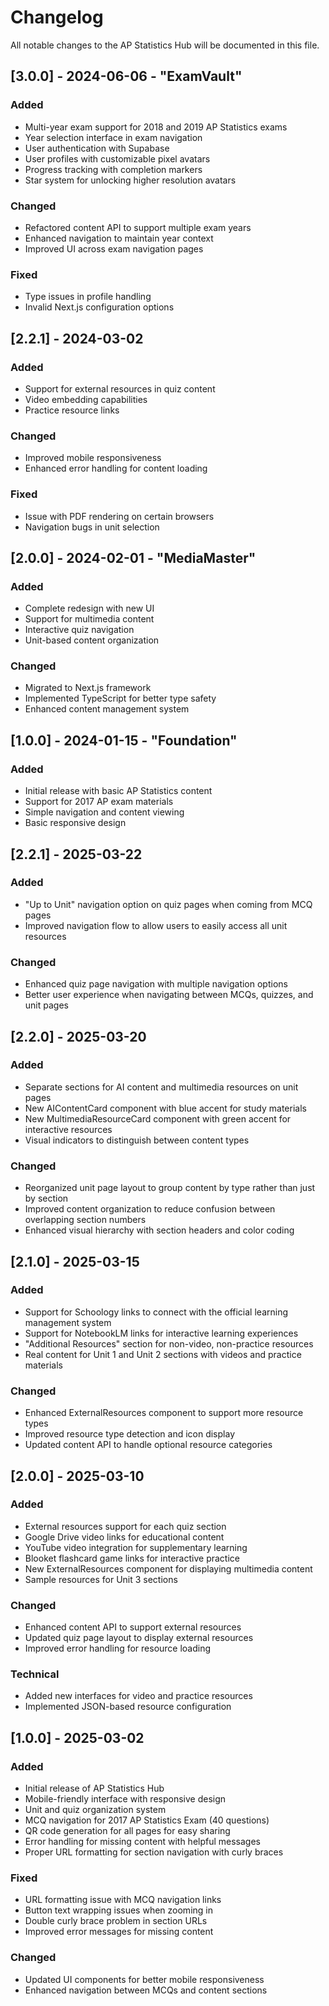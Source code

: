 # Changelog

All notable changes to the AP Statistics Hub will be documented in this file.

## [3.0.0] - 2024-06-06 - "ExamVault"

### Added
- Multi-year exam support for 2018 and 2019 AP Statistics exams
- Year selection interface in exam navigation
- User authentication with Supabase
- User profiles with customizable pixel avatars
- Progress tracking with completion markers
- Star system for unlocking higher resolution avatars

### Changed
- Refactored content API to support multiple exam years
- Enhanced navigation to maintain year context
- Improved UI across exam navigation pages

### Fixed
- Type issues in profile handling
- Invalid Next.js configuration options

## [2.2.1] - 2024-03-02

### Added
- Support for external resources in quiz content
- Video embedding capabilities
- Practice resource links

### Changed
- Improved mobile responsiveness
- Enhanced error handling for content loading

### Fixed
- Issue with PDF rendering on certain browsers
- Navigation bugs in unit selection

## [2.0.0] - 2024-02-01 - "MediaMaster"

### Added
- Complete redesign with new UI
- Support for multimedia content
- Interactive quiz navigation
- Unit-based content organization

### Changed
- Migrated to Next.js framework
- Implemented TypeScript for better type safety
- Enhanced content management system

## [1.0.0] - 2024-01-15 - "Foundation"

### Added
- Initial release with basic AP Statistics content
- Support for 2017 AP exam materials
- Simple navigation and content viewing
- Basic responsive design

## [2.2.1] - 2025-03-22

### Added
- "Up to Unit" navigation option on quiz pages when coming from MCQ pages
- Improved navigation flow to allow users to easily access all unit resources

### Changed
- Enhanced quiz page navigation with multiple navigation options
- Better user experience when navigating between MCQs, quizzes, and unit pages

## [2.2.0] - 2025-03-20

### Added
- Separate sections for AI content and multimedia resources on unit pages
- New AIContentCard component with blue accent for study materials
- New MultimediaResourceCard component with green accent for interactive resources
- Visual indicators to distinguish between content types

### Changed
- Reorganized unit page layout to group content by type rather than just by section
- Improved content organization to reduce confusion between overlapping section numbers
- Enhanced visual hierarchy with section headers and color coding

## [2.1.0] - 2025-03-15

### Added
- Support for Schoology links to connect with the official learning management system
- Support for NotebookLM links for interactive learning experiences
- "Additional Resources" section for non-video, non-practice resources
- Real content for Unit 1 and Unit 2 sections with videos and practice materials

### Changed
- Enhanced ExternalResources component to support more resource types
- Improved resource type detection and icon display
- Updated content API to handle optional resource categories

## [2.0.0] - 2025-03-10

### Added
- External resources support for each quiz section
- Google Drive video links for educational content
- YouTube video integration for supplementary learning
- Blooket flashcard game links for interactive practice
- New ExternalResources component for displaying multimedia content
- Sample resources for Unit 3 sections

### Changed
- Enhanced content API to support external resources
- Updated quiz page layout to display external resources
- Improved error handling for resource loading

### Technical
- Added new interfaces for video and practice resources
- Implemented JSON-based resource configuration

## [1.0.0] - 2025-03-02

### Added
- Initial release of AP Statistics Hub
- Mobile-friendly interface with responsive design
- Unit and quiz organization system
- MCQ navigation for 2017 AP Statistics Exam (40 questions)
- QR code generation for all pages for easy sharing
- Error handling for missing content with helpful messages
- Proper URL formatting for section navigation with curly braces

### Fixed
- URL formatting issue with MCQ navigation links
- Button text wrapping issues when zooming in
- Double curly brace problem in section URLs
- Improved error messages for missing content

### Changed
- Updated UI components for better mobile responsiveness
- Enhanced navigation between MCQs and content sections 